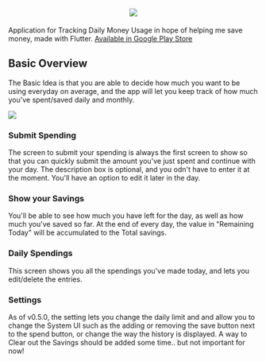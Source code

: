 
<h1 align="center">
  <img src="https://github.com/jerichoi224/MoneyTracker/blob/master/media/cover.png">
</h1>

Application for Tracking Daily Money Usage in hope of helping me save money, made with Flutter.
[Available in Google Play Store](https://play.google.com/store/apps/details?id=com.kahluabear.money_tracker&ah=Q-xAfI_2q4fv8B5SXuzCaEp0gTk)
## Basic Overview
The Basic Idea is that you are able to decide how much you want to be using everyday on average, and the app will let you keep track of how much you've spent/saved daily and monthly.

<img src="https://github.com/jerichoi224/MoneyTracker/blob/master/media/screenshots.png">

### Submit Spending

The screen to submit your spending is always the first screen to show so that you can quickly submit the amount you've just spent and continue with your day. The description box is optional, and you odn't have to enter it at the moment. You'll have an option to edit it later in the day.

### Show your Savings

You'll be able to see how much you have left for the day, as well as how much you've saved so far. At the end of every day, the value in "Remaining Today" will be accumulated to the Total savings.

### Daily Spendings

This screen shows you all the spendings you've made today, and lets you edit/delete the entries. 

### Settings

As of v0.5.0, the setting lets you change the daily limit and and allow you to change the System UI such as the adding or removing the save button next to the spend button, or change the way the history is displayed. A way to Clear out the Savings should be added some time.. but not important for now!
